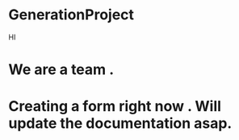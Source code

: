 # GenerationProject
HI 
<h1>We are a team .<h1>
Creating a form right now . 
  Will update the documentation asap.
